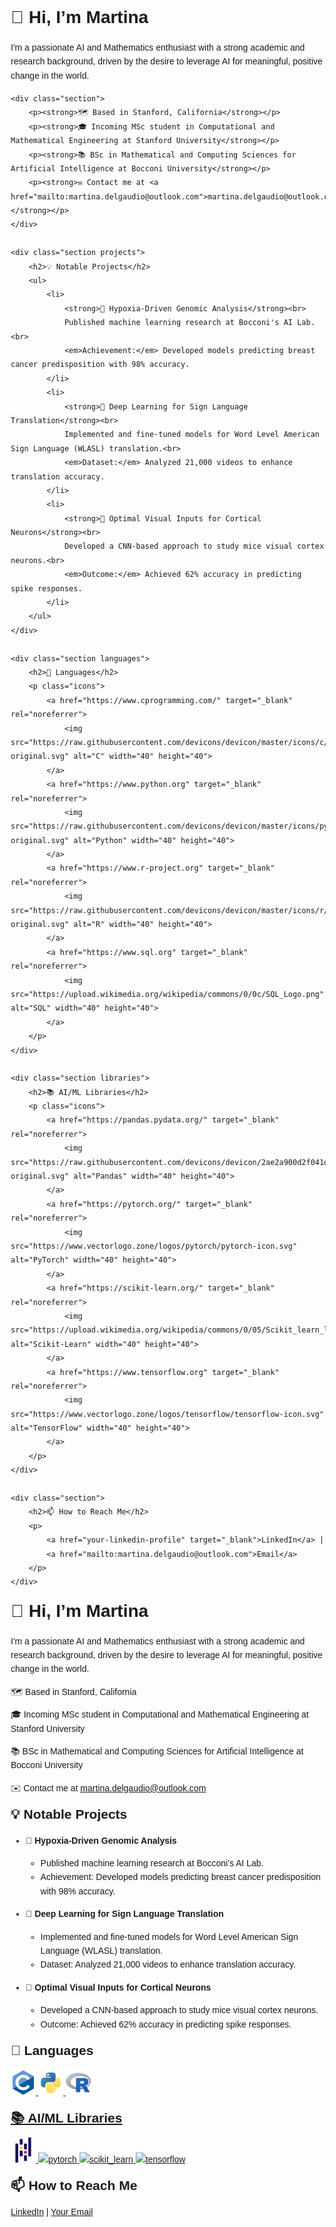 <!DOCTYPE html>
<html lang="en">
<head>
    <meta charset="UTF-8">
    <meta name="viewport" content="width=device-width, initial-scale=1.0">
    <title>Martina's GitHub</title>
    <style>
        body {
            font-family: Arial, sans-serif;
            line-height: 1.6;
            margin: 20px;
        }
        h1, h2 {
            margin: 0;
            padding: 0;
        }
        .section {
            margin-bottom: 20px;
        }
        .section img {
            vertical-align: middle;
        }
        .section p {
            margin: 0;
            padding: 0;
        }
        .icons img {
            margin-right: 10px;
            vertical-align: middle;
        }
        .projects ul, .languages ul, .libraries ul {
            list-style: none;
            padding: 0;
            margin: 0;
        }
        .projects li, .languages li, .libraries li {
            margin-bottom: 10px;
        }
    </style>
</head>
<body>
    <h1>👋 Hi, I’m Martina</h1>
    <p>I'm a passionate AI and Mathematics enthusiast with a strong academic and research background, driven by the desire to leverage AI for meaningful, positive change in the world.</p>
    
    <div class="section">
        <p><strong>🗺️ Based in Stanford, California</strong></p>
        <p><strong>🎓 Incoming MSc student in Computational and Mathematical Engineering at Stanford University</strong></p>
        <p><strong>📚 BSc in Mathematical and Computing Sciences for Artificial Intelligence at Bocconi University</strong></p>
        <p><strong>✉️ Contact me at <a href="mailto:martina.delgaudio@outlook.com">martina.delgaudio@outlook.com</a></strong></p>
    </div>
    
    <div class="section projects">
        <h2>💡 Notable Projects</h2>
        <ul>
            <li>
                <strong>🧬 Hypoxia-Driven Genomic Analysis</strong><br>
                Published machine learning research at Bocconi's AI Lab.<br>
                <em>Achievement:</em> Developed models predicting breast cancer predisposition with 98% accuracy.
            </li>
            <li>
                <strong>👐 Deep Learning for Sign Language Translation</strong><br>
                Implemented and fine-tuned models for Word Level American Sign Language (WLASL) translation.<br>
                <em>Dataset:</em> Analyzed 21,000 videos to enhance translation accuracy.
            </li>
            <li>
                <strong>🧠 Optimal Visual Inputs for Cortical Neurons</strong><br>
                Developed a CNN-based approach to study mice visual cortex neurons.<br>
                <em>Outcome:</em> Achieved 62% accuracy in predicting spike responses.
            </li>
        </ul>
    </div>

    <div class="section languages">
        <h2>🔧 Languages</h2>
        <p class="icons">
            <a href="https://www.cprogramming.com/" target="_blank" rel="noreferrer">
                <img src="https://raw.githubusercontent.com/devicons/devicon/master/icons/c/c-original.svg" alt="C" width="40" height="40">
            </a>
            <a href="https://www.python.org" target="_blank" rel="noreferrer">
                <img src="https://raw.githubusercontent.com/devicons/devicon/master/icons/python/python-original.svg" alt="Python" width="40" height="40">
            </a>
            <a href="https://www.r-project.org" target="_blank" rel="noreferrer">
                <img src="https://raw.githubusercontent.com/devicons/devicon/master/icons/r/r-original.svg" alt="R" width="40" height="40">
            </a>
            <a href="https://www.sql.org" target="_blank" rel="noreferrer">
                <img src="https://upload.wikimedia.org/wikipedia/commons/0/0c/SQL_Logo.png" alt="SQL" width="40" height="40">
            </a>
        </p>
    </div>

    <div class="section libraries">
        <h2>📚 AI/ML Libraries</h2>
        <p class="icons">
            <a href="https://pandas.pydata.org/" target="_blank" rel="noreferrer">
                <img src="https://raw.githubusercontent.com/devicons/devicon/2ae2a900d2f041da66e950e4d48052658d850630/icons/pandas/pandas-original.svg" alt="Pandas" width="40" height="40">
            </a>
            <a href="https://pytorch.org/" target="_blank" rel="noreferrer">
                <img src="https://www.vectorlogo.zone/logos/pytorch/pytorch-icon.svg" alt="PyTorch" width="40" height="40">
            </a>
            <a href="https://scikit-learn.org/" target="_blank" rel="noreferrer">
                <img src="https://upload.wikimedia.org/wikipedia/commons/0/05/Scikit_learn_logo_small.svg" alt="Scikit-Learn" width="40" height="40">
            </a>
            <a href="https://www.tensorflow.org" target="_blank" rel="noreferrer">
                <img src="https://www.vectorlogo.zone/logos/tensorflow/tensorflow-icon.svg" alt="TensorFlow" width="40" height="40">
            </a>
        </p>
    </div>

    <div class="section">
        <h2>📫 How to Reach Me</h2>
        <p>
            <a href="your-linkedin-profile" target="_blank">LinkedIn</a> | 
            <a href="mailto:martina.delgaudio@outlook.com">Email</a>
        </p>
    </div>
</body>
</html>







# 👋 Hi, I’m Martina

I'm a passionate AI and Mathematics enthusiast with a strong academic and research background, driven by the desire to leverage AI for meaningful, positive change in the world.

🗺️ Based in Stanford, California

🎓 Incoming MSc student in Computational and Mathematical Engineering at Stanford University

📚 BSc in Mathematical and Computing Sciences for Artificial Intelligence at Bocconi University

✉️ Contact me at martina.delgaudio@outlook.com

## 💡 Notable Projects

- 🧬 **Hypoxia-Driven Genomic Analysis**
  - Published machine learning research at Bocconi's AI Lab.
  - Achievement: Developed models predicting breast cancer predisposition with 98% accuracy.

- 👐  **Deep Learning for Sign Language Translation**
  - Implemented and fine-tuned models for Word Level American Sign Language (WLASL) translation.
  - Dataset: Analyzed 21,000 videos to enhance translation accuracy.

- 🧠 **Optimal Visual Inputs for Cortical Neurons**
  - Developed a CNN-based approach to study mice visual cortex neurons.
  - Outcome: Achieved 62% accuracy in predicting spike responses.

## 🔧 Languages
<p align="left"> <a href="https://www.cprogramming.com/" target="_blank" rel="noreferrer"> <img src="https://raw.githubusercontent.com/devicons/devicon/master/icons/c/c-original.svg" alt="c" width="40" height="40"/> </a> <a href="https://www.python.org" target="_blank" rel="noreferrer"> <img src="https://raw.githubusercontent.com/devicons/devicon/master/icons/python/python-original.svg" alt="python" width="40" height="40"/> </a> <a href="https://www.r-project.org" target="_blank" rel="noreferrer"> <img src="https://raw.githubusercontent.com/devicons/devicon/master/icons/r/r-original.svg" alt="R" width="40" height="40"/> </p>

## 📚 AI/ML Libraries
<p align="left"> <a href="https://pandas.pydata.org/" target="_blank" rel="noreferrer"> <img src="https://raw.githubusercontent.com/devicons/devicon/2ae2a900d2f041da66e950e4d48052658d850630/icons/pandas/pandas-original.svg" alt="pandas" width="40" height="40"/> </a> <a href="https://pytorch.org/" target="_blank" rel="noreferrer"> <img src="https://www.vectorlogo.zone/logos/pytorch/pytorch-icon.svg" alt="pytorch" width="40" height="40"/> </a> <a href="https://scikit-learn.org/" target="_blank" rel="noreferrer"> <img src="https://upload.wikimedia.org/wikipedia/commons/0/05/Scikit_learn_logo_small.svg" alt="scikit_learn" width="40" height="40"/> </a> <a href="https://www.tensorflow.org" target="_blank" rel="noreferrer"> <img src="https://www.vectorlogo.zone/logos/tensorflow/tensorflow-icon.svg" alt="tensorflow" width="40" height="40"/> </a> </p>

## 📫 How to Reach Me
[LinkedIn](your-linkedin-profile) | [Your Email](mailto:your-email@example.com)



 





<!--
**MartinaDelGaudio/MartinaDelGaudio** is a ✨ _special_ ✨ repository because its `README.md` (this file) appears on your GitHub profile.

Here are some ideas to get you started:

- 🔭 I’m currently working on ...
- 🌱 I’m currently learning ...
- 👯 I’m looking to collaborate on ...
- 🤔 I’m looking for help with ...
- 💬 Ask me about ...
- 📫 How to reach me: ...
- 😄 Pronouns: ...
- ⚡ Fun fact: ...
-->
